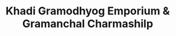 ---
title: "Khadi Gramodhyog Emporium & Gramanchal Charmashilp"
url: /prayagraj/khadi-gramodhyog-emporium-and-gramanchal-charmashilp/
shop: clothes
---